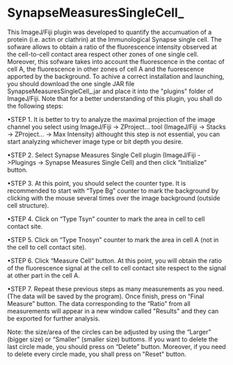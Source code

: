 # SynapseMeasuresSingleCell_

This ImageJ/Fiji plugin was developed to quantify the accumuation of a protein (i.e. actin or clathrin) at the Immunological Synapse single cell. The sofware allows to obtain a ratio of the fluorescence intensity observed at the cell-to-cell contact area respect other zones of one single cell. Moreover, this sofware takes into account the fluorescence in the contac of cell A, the fluorescence in other zones of cell A and the fuorescence apported by the background. To achive a correct installation and launching, you should download the one single JAR file SynapseMeasuresSingleCell_.jar and place it into the "plugins" folder of ImageJ/Fiji. Note that for a better understanding of this plugin, you shall do the following steps:

•STEP 1. It is better to try to analyze the maximal projection of the image channel you select using ImageJ/Fiji -> ZProject... tool (ImageJ/Fiji -> Stacks -> ZProject... -> Max Intensity) althought this step is not essential, you can start analyzing whichever image type or bit depth you desire.

•STEP 2. Select Synapse Measures Single Cell plugin (ImageJ/Fiji ->Plugings -> Synapse Measures Single Cell) and then click “Initialize” button.

•STEP 3. At this point, you should select the counter type. It is recommended to start with “Type Bg” counter to mark the background by clicking with the mouse several times over the image background (outside cell structure).

•STEP 4. Click on “Type Tsyn” counter to mark the area in cell to cell contact site.

•STEP 5. Click on “Type Tnosyn” counter to mark the area in cell A (not in the cell to cell contact site).

•STEP 6. Click “Measure Cell” button. At this point, you will obtain the ratio of the fluorescence signal at the cell to cell contact site respect to the signal at other part in the cell A.

•STEP 7. Repeat these previous steps as many measurements as you need. (The data will be saved by the program). Once finish, press on “Final Measure” button. The data corresponding to the “Ratio” from all measurements will appear in a new window called "Results" and they can be exported for further analysis.

Note: the size/area of the circles can be adjusted by using the “Larger” (bigger size) or “Smaller” (smaller size) buttoms. If you want to delete the last circle made, you should press on “Delete” button. Moreover, if you need to delete every circle made, you shall press on "Reset" button.
